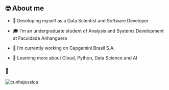 

<h2 align="left">🤓 About me</h3>



- 🧐 Developing myself as a Data Scientist and Software Developer

- 🎓 I’m an undergraduate student of Analysis and Systems Development at Faculdade Anhanguera

- 💼 I’m currently working on Capgemini Brasil S.A.

- 🌱 Learning more about Cloud, Python, Data Science and AI

<h3 align="left">🚀</h3>
<p align="left">
</p>



<p align="left"> <img src="https://komarev.com/ghpvc/?username=cunhajessica&label=Profile%20views&color=0e75b6&style=flat" alt="cunhajessica" /> </p>














<!--
**cunhajessica/cunhajessica** is a ✨ _special_ ✨ repository because its `README.md` (this file) appears on your GitHub profile.

Here are some ideas to get you started:

- 🔭 I’m currently working on ...
- 🌱 I’m currently learning ...
- 👯 I’m looking to collaborate on ...
- 🤔 I’m looking for help with ...
- 💬 Ask me about ...
- 📫 How to reach me: ...
- 😄 Pronouns: ...
- ⚡ Fun fact: ...
-->
